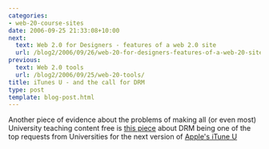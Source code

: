 ```yaml
---
categories:
- web-20-course-sites
date: 2006-09-25 21:33:08+10:00
next:
  text: Web 2.0 for Designers - features of a web 2.0 site
  url: /blog2/2006/09/26/web-20-for-designers-features-of-a-web-20-site/
previous:
  text: Web 2.0 tools
  url: /blog2/2006/09/25/web-20-tools/
title: iTunes U - and the call for DRM
type: post
template: blog-post.html
---
```

Another piece of evidence about the problems of making all (or even most) University teaching content free is [this piece](http://www.tuaw.com/2006/09/23/fairplay-coming-to-a-classroom-near-you/) about DRM being one of the top requests from Universities for the next version of [Apple's iTune U](http://www.apple.com/education/solutions/itunes_u/)